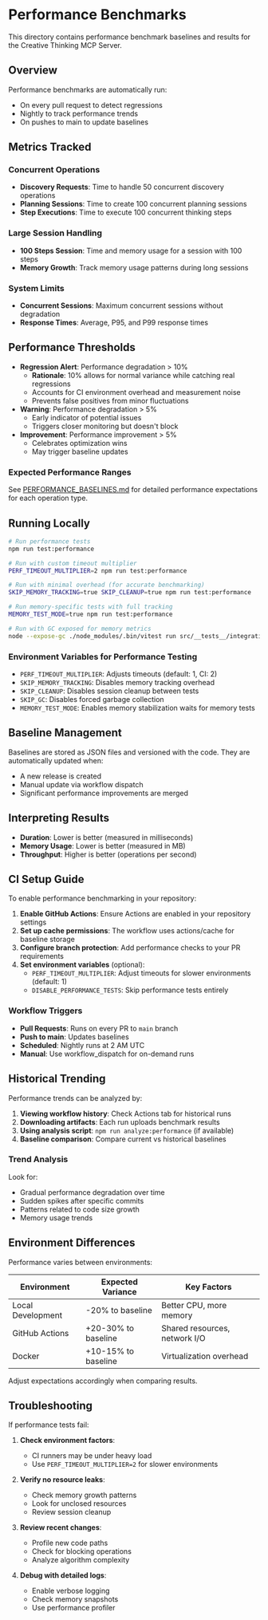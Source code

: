 # Performance Benchmarks

This directory contains performance benchmark baselines and results for the Creative Thinking MCP
Server.

## Overview

Performance benchmarks are automatically run:

- On every pull request to detect regressions
- Nightly to track performance trends
- On pushes to main to update baselines

## Metrics Tracked

### Concurrent Operations

- **Discovery Requests**: Time to handle 50 concurrent discovery operations
- **Planning Sessions**: Time to create 100 concurrent planning sessions
- **Step Executions**: Time to execute 100 concurrent thinking steps

### Large Session Handling

- **100 Steps Session**: Time and memory usage for a session with 100 steps
- **Memory Growth**: Track memory usage patterns during long sessions

### System Limits

- **Concurrent Sessions**: Maximum concurrent sessions without degradation
- **Response Times**: Average, P95, and P99 response times

## Performance Thresholds

- **Regression Alert**: Performance degradation > 10%
  - **Rationale**: 10% allows for normal variance while catching real regressions
  - Accounts for CI environment overhead and measurement noise
  - Prevents false positives from minor fluctuations
- **Warning**: Performance degradation > 5%
  - Early indicator of potential issues
  - Triggers closer monitoring but doesn't block
- **Improvement**: Performance improvement > 5%
  - Celebrates optimization wins
  - May trigger baseline updates

### Expected Performance Ranges

See [PERFORMANCE_BASELINES.md](./PERFORMANCE_BASELINES.md) for detailed performance expectations for
each operation type.

## Running Locally

```bash
# Run performance tests
npm run test:performance

# Run with custom timeout multiplier
PERF_TIMEOUT_MULTIPLIER=2 npm run test:performance

# Run with minimal overhead (for accurate benchmarking)
SKIP_MEMORY_TRACKING=true SKIP_CLEANUP=true npm run test:performance

# Run memory-specific tests with full tracking
MEMORY_TEST_MODE=true npm run test:performance

# Run with GC exposed for memory metrics
node --expose-gc ./node_modules/.bin/vitest run src/__tests__/integration/performance.test.ts
```

### Environment Variables for Performance Testing

- `PERF_TIMEOUT_MULTIPLIER`: Adjusts timeouts (default: 1, CI: 2)
- `SKIP_MEMORY_TRACKING`: Disables memory tracking overhead
- `SKIP_CLEANUP`: Disables session cleanup between tests
- `SKIP_GC`: Disables forced garbage collection
- `MEMORY_TEST_MODE`: Enables memory stabilization waits for memory tests

## Baseline Management

Baselines are stored as JSON files and versioned with the code. They are automatically updated when:

- A new release is created
- Manual update via workflow dispatch
- Significant performance improvements are merged

## Interpreting Results

- **Duration**: Lower is better (measured in milliseconds)
- **Memory Usage**: Lower is better (measured in MB)
- **Throughput**: Higher is better (operations per second)

## CI Setup Guide

To enable performance benchmarking in your repository:

1. **Enable GitHub Actions**: Ensure Actions are enabled in your repository settings
2. **Set up cache permissions**: The workflow uses actions/cache for baseline storage
3. **Configure branch protection**: Add performance checks to your PR requirements
4. **Set environment variables** (optional):
   - `PERF_TIMEOUT_MULTIPLIER`: Adjust timeouts for slower environments (default: 1)
   - `DISABLE_PERFORMANCE_TESTS`: Skip performance tests entirely

### Workflow Triggers

- **Pull Requests**: Runs on every PR to `main` branch
- **Push to main**: Updates baselines
- **Scheduled**: Nightly runs at 2 AM UTC
- **Manual**: Use workflow_dispatch for on-demand runs

## Historical Trending

Performance trends can be analyzed by:

1. **Viewing workflow history**: Check Actions tab for historical runs
2. **Downloading artifacts**: Each run uploads benchmark results
3. **Using analysis script**: `npm run analyze:performance` (if available)
4. **Baseline comparison**: Compare current vs historical baselines

### Trend Analysis

Look for:

- Gradual performance degradation over time
- Sudden spikes after specific commits
- Patterns related to code size growth
- Memory usage trends

## Environment Differences

Performance varies between environments:

| Environment       | Expected Variance   | Key Factors                   |
| ----------------- | ------------------- | ----------------------------- |
| Local Development | -20% to baseline    | Better CPU, more memory       |
| GitHub Actions    | +20-30% to baseline | Shared resources, network I/O |
| Docker            | +10-15% to baseline | Virtualization overhead       |

Adjust expectations accordingly when comparing results.

## Troubleshooting

If performance tests fail:

1. **Check environment factors**:
   - CI runners may be under heavy load
   - Use `PERF_TIMEOUT_MULTIPLIER=2` for slower environments
2. **Verify no resource leaks**:
   - Check memory growth patterns
   - Look for unclosed resources
   - Review session cleanup

3. **Review recent changes**:
   - Profile new code paths
   - Check for blocking operations
   - Analyze algorithm complexity

4. **Debug with detailed logs**:
   - Enable verbose logging
   - Check memory snapshots
   - Use performance profiler
